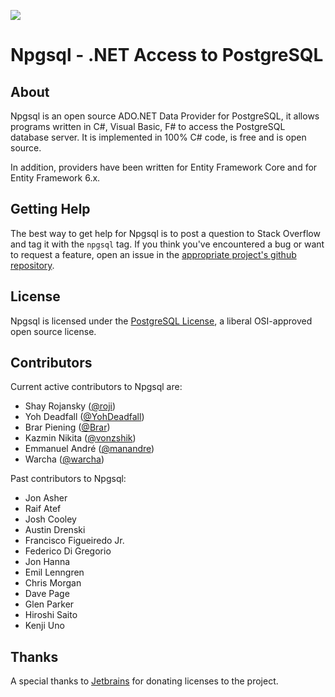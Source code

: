 <p id="badges">
  <a href="https://gitter.im/npgsql/npgsql">
    <img src="https://img.shields.io/badge/GITTER-JOIN%20CHAT-brightgreen.svg?style=plastic;maxAge=600" />
  </a>
</p>

# Npgsql - .NET Access to PostgreSQL

## About

Npgsql is an open source ADO.NET Data Provider for PostgreSQL, it allows programs written in C#, Visual Basic, F# to access the PostgreSQL database server.
It is implemented in 100% C# code, is free and is open source.

In addition, providers have been written for Entity Framework Core and for Entity Framework 6.x.

## Getting Help

The best way to get help for Npgsql is to post a question to Stack Overflow and tag it with the `npgsql` tag.
If you think you've encountered a bug or want to request a feature, open an issue in the [appropriate project's github repository](https://github.com/npgsql).

## License

Npgsql is licensed under the [PostgreSQL License](https://github.com/npgsql/npgsql/blob/master/LICENSE), a liberal OSI-approved open source license.

## Contributors

Current active contributors to Npgsql are:

* Shay Rojansky ([@roji](https://github.com/roji))
* Yoh Deadfall ([@YohDeadfall](https://github.com/YohDeadfall))
* Brar Piening ([@Brar](https://github.com/Brar))
* Kazmin Nikita ([@vonzshik](https://github.com/vonzshik))
* Emmanuel André ([@manandre](https://github.com/manandre))
* Warcha ([@warcha](https://github.com/warcha))

Past contributors to Npgsql:

* Jon Asher
* Raif Atef
* Josh Cooley
* Austin Drenski
* Francisco Figueiredo Jr.
* Federico Di Gregorio
* Jon Hanna
* Emil Lenngren
* Chris Morgan
* Dave Page
* Glen Parker
* Hiroshi Saito
* Kenji Uno

## Thanks

A special thanks to [Jetbrains](http://jetbrains.com/) for donating licenses to the project.
